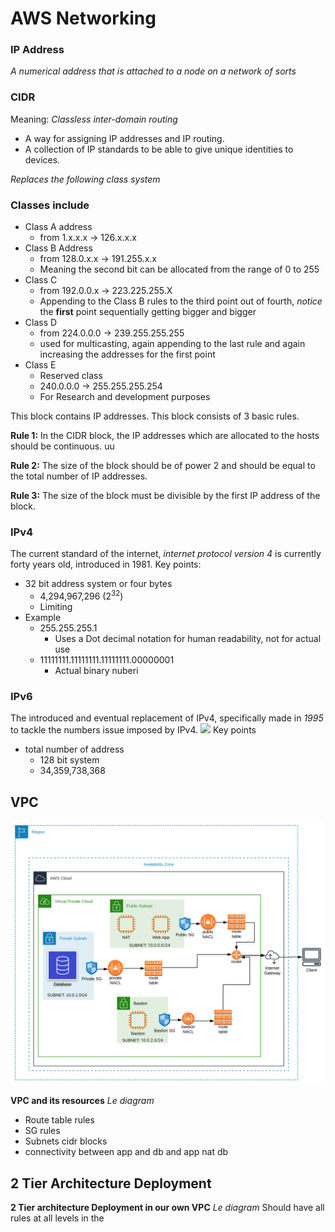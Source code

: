 # AWS Networking

### IP Address

*A numerical address that is attached to a node on a network of sorts*

### CIDR

Meaning: *Classless inter-domain routing*
- A way for assigning IP addresses and IP routing.
- A collection of IP standards to be able to give unique identities to devices.

*Replaces the following class system*
### Classes include
- Class A address
	- from 1.x.x.x -> 126.x.x.x
-  Class B Address
	-  from 128.0.x.x -> 191.255.x.x
	-  Meaning the second bit can be allocated from the range of 0 to 255
- Class C
	- from 192.0.0.x -> 223.225.255.X
	- Appending to the Class B rules to the third point out of fourth, *notice* the **first** point sequentially getting bigger and bigger
- Class D
	- from 224.0.0.0 -> 239.255.255.255
	- used for multicasting, again appending to the last rule and again increasing the addresses for the first point
- Class E
	- Reserved class
	- 240.0.0.0 -> 255.255.255.254
	- For Research and development purposes


This block contains IP addresses. This block consists of 3 basic rules.

**Rule 1:** In the CIDR block, the IP addresses which are allocated to the hosts should be continuous. uu

**Rule 2:** The size of the block should be of power 2 and should be equal to the total number of IP addresses.

**Rule 3:** The size of the block must be divisible by the first IP address of the block.


### IPv4
The current standard of the internet, *internet protocol version 4* is currently forty years old, introduced in 1981.
Key points:
- 32 bit address system or four bytes
	- 4,294,967,296 ($2^{32}$)
	- Limiting
- Example
	- 255.255.255.1
		- Uses a Dot decimal notation for human readability, not for actual use
	- 11111111.11111111.11111111.00000001
		- Actual binary nuberi
### IPv6

The introduced and eventual replacement of IPv4, specifically made in *1995* to tackle the numbers issue imposed by IPv4.
![](https://upload.wikimedia.org/wikipedia/commons/thumb/5/5e/IPv6_address_terminology-en.svg/1920px-IPv6_address_terminology-en.svg.png)
Key points
- total number of address
	- 128 bit system
	- 34,359,738,368


## VPC
![image](https://raw.githubusercontent.com/GNUKalashnikov/aws_vpc_nat/main/pictures/currentVPC.svg)

**VPC and its resources**
*Le diagram*
- Route table rules
- SG rules
- Subnets cidr blocks
- connectivity between app and db and app nat db

## 2 Tier Architecture Deployment




**2 Tier architecture Deployment in our own VPC**
*Le diagram*
Should have all rules at all levels in the
